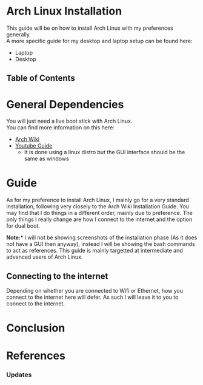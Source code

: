 # Arch Linux Installation

This guide will be on how to install Arch Linux with my preferences generally.  
A more specific guide for my desktop and laptop setup can be found here:
- Laptop
- Desktop
 
## Table of Contents

# General Dependencies

You will just need a live boot stick with Arch Linux.  
You can find more information on this here:  
- [Arch Wiki](https://wiki.archlinux.org/index.php/USB_flash_installation_medium)
- [Youtube Guide](https://www.youtube.com/watch?v=xb4fiFda4no)
  - It is done using a linux distro but the GUI interface should be the same as windows

# Guide

As for my preference to install Arch Linux, I mainly go for a very standard installation, following very closely to the Arch Wiki Installation Guide.
You may find that I do things in a different order, mainly due to preference.
The only things I really change are how I connect to the internet and the option for dual boot.  

**Note:*** I will not be showing screenshots of the installation phase (As it does not have a GUI then anyway), instead I will be showing the bash commands to act as references.
This guide is mainly targetted at intermediate and advanced users of Arch Linux.

## Connecting to the internet

Depending on whether you are connected to Wifi or Ethernet, how you connect to the internet here will defer.
As such I will leave it to you to connect to the internet.  

## 


# Conclusion

# References

### Updates


<!-- 
REMOVE ME WHEN COPYING

Make sure to add Table of Contents (TOC) when done
Make sure to generate section numbers when done

Take note to comment out the first two sections when doing this
 -->


